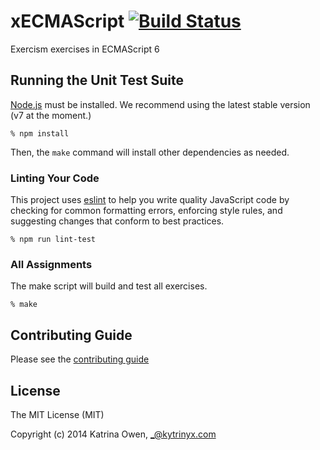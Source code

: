 # xECMAScript [![Build Status](https://travis-ci.org/exercism/xecmascript.svg?branch=master)](https://travis-ci.org/exercism/xecmascript)

Exercism exercises in ECMAScript 6

## Running the Unit Test Suite

[Node.js](https://nodejs.org) must be installed.  We recommend using the latest stable version (v7 at the moment.)

    % npm install

Then, the `make` command will install other dependencies as needed.

### Linting Your Code
This project uses [eslint](https://github.com/eslint/eslint) to help you write quality JavaScript code by checking for common formatting errors, enforcing style rules, and suggesting changes that conform to best practices.  

    % npm run lint-test
   

### All Assignments
The make script will build and test all exercises.

    % make

## Contributing Guide

Please see the [contributing guide](https://github.com/exercism/x-api/blob/master/CONTRIBUTING.md#the-exercise-data)

## License

The MIT License (MIT)

Copyright (c) 2014 Katrina Owen, _@kytrinyx.com

